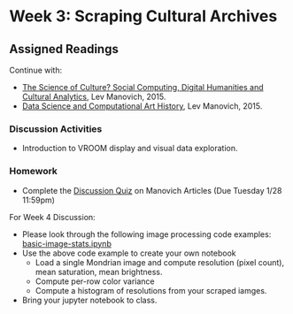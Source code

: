 # Week 3: Scraping Cultural Archives

## Assigned Readings

Continue with:

* [The Science of Culture? Social Computing, Digital Humanities and Cultural Analytics](http://manovich.net/content/04-projects/088-cultural-analytics-social-computing/cultural_analytics_article_final.pdf), Lev Manovich, 2015. 
* [Data Science and Computational Art History](http://manovich.net/content/04-projects/087-data-science/manovich_digital_art_history.pdf), Lev Manovich, 2015.

### Discussion Activities

* Introduction to VROOM display and visual data exploration.

### Homework

* Complete the [Discussion Quiz](https://github.com/roberttwomey/DSC180A-Quantifying-Style/blob/master/02-Cultural_Analytics.md#discussion-questions) on Manovich Articles (Due Tuesday 1/28 11:59pm)

For Week 4 Discussion: 
* Please look through the following image processing code examples: [basic-image-stats.ipynb](basic-image-stats.ipynb)
* Use the above code example to create your own notebook
  * Load a single Mondrian image and compute resolution (pixel count), mean saturation, mean brightness.
  * Compute per-row color variance
  * Compute a histogram of resolutions from your scraped iamges.
* Bring your jupyter notebook to class.
